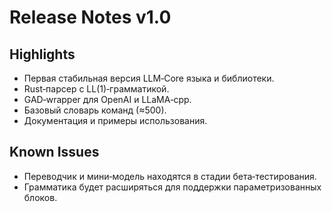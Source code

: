 # Release Notes v1.0

## Highlights
- Первая стабильная версия LLM‑Core языка и библиотеки.
- Rust‑парсер с LL(1)‑грамматикой.
- GAD‑wrapper для OpenAI и LLaMA‑cpp.
- Базовый словарь команд (≈500).
- Документация и примеры использования.

## Known Issues
- Переводчик и мини‑модель находятся в стадии бета‑тестирования.
- Грамматика будет расширяться для поддержки параметризованных блоков.
